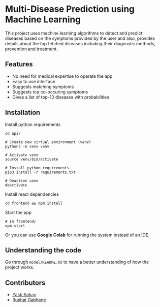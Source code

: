 # Multi-Disease Prediction using Machine Learning

This project uses machine learning algorithms to detect and predict diseases based on
the symptoms provided by the user and also, provides details about the top fetched
diseases including their diagnostic methods, prevention and treatment.


## Features

- No need for medical expertise to operate the app
- Easy to use interface
- Suggests matching symptoms
- Suggests top co-occuring symptoms
- Gives a list of top-10 diseases with probabilities

## Installation
Install python requirements
```
cd api/

# Create new virtual environment (venv)
python3 -m venv venv

# Activate venv
source venv/bin/activate

# Install python requirements
pip3 install -r requirements.txt

# Deactive venv
deactivate
```

Install react dependencies
```
cd frontend && npm install
```

Start the app
```
# In frontend/
npm start
```

Or you can use **Google Colab** for running the system instead of an IDE.

## Understanding the code
Go through `model/README.md` to have a better understanding of how the project works.

## Contributors

- [Yash Sahay](https://www.github.com/yashsahay2014)
- [Rushat Gabhane](https://www.github.com/rushatgabhane)

